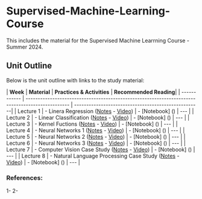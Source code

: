 # Supervised-Machine-Learning-Course
This includes the material for the Supervised Machine Learrning Course - Summer 2024.

## Unit Outline

Below is the unit outline with links to the study material:

| **Week**     | **Material**                                                                                     | **Practices & Activities** | **Recommended Reading**|
| ------------ | ------------------------------------------------------------------------------------------------ | ----------------------------------------------------|
| Lecture 1   | - Linera Regression ([Notes]() - [Video]())                                                          | - [Notebook] ()            | ---                    |
| Lecture 2  | - Linear Classification ([Notes]() - [Video]())                                                       | - [Notebook] ()            | ---                    |
| Lecture 3  | - Kernel Fuctions    ([Notes]() - [Video]())                                                          | - [Notebook] ()            | ---                    |
| Lecture 4 | - Neural Networks 1   ([Notes]() - [Video]())                                                          | - [Notebook] ()            | ---                    |
| Lecture 5 | - Neural Networks 2   ([Notes]() - [Video]())                                                          | - [Notebook] ()            | ---                    |
| Lecture 6 | - Neural Networks 3   ([Notes]() - [Video]())                                                          | - [Notebook] ()            | ---                    |
| Lecture 7 | - Computer Vision Case Study   ([Notes]() - [Video]())                                                 | - [Notebook] ()            | ---                    |
| Lecture 8 | - Natural Language Processing Case Study   ([Notes]() - [Video]())                                     | - [Notebook] ()            | ---                    |

### References:
1- 
2- 
